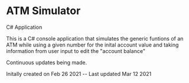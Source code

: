 # ATM Simulator

C# Application 



This is a C# console application that simulates the generic funtions of an ATM while using a given number for the inital account value and taking information from user input to edit the "account balance"

Continuous updates being made.
 
Initally created on Feb 26 2021 --
Last updated Mar 12 2021


